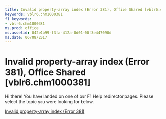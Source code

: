 ```yaml
---
title: Invalid property-array index (Error 381), Office Shared [vblr6.chm1000381]
keywords: vblr6.chm1000381
f1_keywords:
- vblr6.chm1000381
ms.prod: office
ms.assetid: 042e4b99-f3fa-412a-8d01-00f3e447090d
ms.date: 06/08/2017
---
```



# Invalid property-array index (Error 381), Office Shared [vblr6.chm1000381]

Hi there! You have landed on one of our F1 Help redirector pages. Please select the topic you were looking for below.

[Invalid property-array index (Error 381)](http://msdn.microsoft.com/library/63598821-9427-e71d-2168-d4448a684005%28Office.15%29.aspx)

